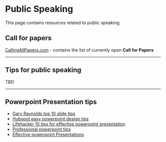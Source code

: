 # Public Speaking

This page contains resources related to public speaking.

## Call for papers

[CallingAllPapers.com](CalligAllPapers.com) - contains the list of currently open **Call for Papers**

***

## Tips for public speaking

*TBD*

***

## Powerpoint Presentation tips

- [Gary Raynolds top 10 slide tips](http://www.garrreynolds.com/preso-tips/design/)
- [Hubspot easy powerpoint design tips](https://blog.hubspot.com/marketing/easy-powerpoint-design-tricks-ht)
- [Lifehacker 10 tips for effective powerpoint presentation](https://www.lifehack.org/articles/featured/10-tips-for-more-effective-powerpoint-presentations.html)
- [Professional powerpoint tips](https://blog.capterra.com/professional-powerpoint-tips/)
- [Effective powerpoint Presentations](http://www.ncsl.org/legislators-staff/legislative-staff/legislative-staff-coordinating-committee/tips-for-making-effective-powerpoint-presentations.aspx)